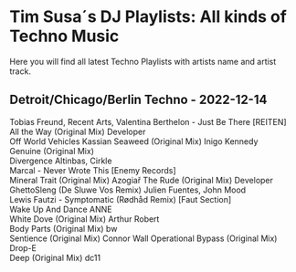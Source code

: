 # Tim Susa´s DJ Playlists: All kinds of Techno Music
Here you will find all latest Techno Playlists with artists name and artist track.

## Detroit/Chicago/Berlin Techno  - 2022-12-14

Tobias Freund, Recent Arts, Valentina Berthelon - Just Be There [REITEN]		
All the Way (Original Mix)	Developer	
Off World Vehicles	Kassian	
Seaweed (Original Mix)	Inigo Kennedy	
Genuine (Original Mix)	
Divergence	Altinbas, Cirkle	
Marcal - Never Wrote This [Enemy Records]		
Mineral Trait (Original Mix)	Azogiař	
The Rude (Original Mix)	Developer	
GhettoSleng (De Sluwe Vos Remix)	Julien Fuentes, John Mood	
Lewis Fautzi - Symptomatic (Rødhåd Remix) [Faut Section]		
Wake Up And Dance	ANNE	
White Dove (Original Mix)	Arthur Robert	
Body Parts (Original Mix)	bw	
Sentience (Original Mix)	Connor Wall	
Operational Bypass (Original Mix)	Drop-E	
Deep (Original Mix)	dc11	